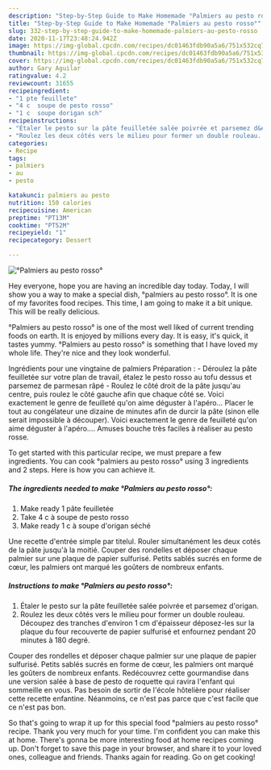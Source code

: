 ```yaml
---
description: "Step-by-Step Guide to Make Homemade °Palmiers au pesto rosso°"
title: "Step-by-Step Guide to Make Homemade °Palmiers au pesto rosso°"
slug: 332-step-by-step-guide-to-make-homemade-palmiers-au-pesto-rosso
date: 2020-11-17T23:48:24.942Z
image: https://img-global.cpcdn.com/recipes/dc01463fdb90a5a6/751x532cq70/palmiers-au-pesto-rosso-photo-principale-de-la-recette.jpg
thumbnail: https://img-global.cpcdn.com/recipes/dc01463fdb90a5a6/751x532cq70/palmiers-au-pesto-rosso-photo-principale-de-la-recette.jpg
cover: https://img-global.cpcdn.com/recipes/dc01463fdb90a5a6/751x532cq70/palmiers-au-pesto-rosso-photo-principale-de-la-recette.jpg
author: Gary Aguilar
ratingvalue: 4.2
reviewcount: 31655
recipeingredient:
- "1 pte feuillete"
- "4 c  soupe de pesto rosso"
- "1 c  soupe dorigan sch"
recipeinstructions:
- "Étaler le pesto sur la pâte feuilletée salée poivrée et parsemez d&#39;origan."
- "Roulez les deux côtés vers le milieu pour former un double rouleau. Découpez des tranches d&#39;environ 1 cm d&#39;épaisseur déposez-les sur la plaque du four recouverte de papier sulfurisé et enfournez pendant 20 minutes à 180 degré."
categories:
- Recipe
tags:
- palmiers
- au
- pesto

katakunci: palmiers au pesto 
nutrition: 150 calories
recipecuisine: American
preptime: "PT13M"
cooktime: "PT52M"
recipeyield: "1"
recipecategory: Dessert

---
```



![°Palmiers au pesto rosso°](https://img-global.cpcdn.com/recipes/dc01463fdb90a5a6/751x532cq70/palmiers-au-pesto-rosso-photo-principale-de-la-recette.jpg)

Hey everyone, hope you are having an incredible day today. Today, I will show you a way to make a special dish, °palmiers au pesto rosso°. It is one of my favorites food recipes. This time, I am going to make it a bit unique. This will be really delicious.

°Palmiers au pesto rosso° is one of the most well liked of current trending foods on earth. It is enjoyed by millions every day. It is easy, it's quick, it tastes yummy. °Palmiers au pesto rosso° is something that I have loved my whole life. They're nice and they look wonderful.

Ingrédients pour une vingtaine de palmiers Préparation : - Déroulez la pâte feuilletée sur votre plan de travail, étalez le pesto rosso au tofu dessus et parsemez de parmesan râpé - Roulez le côté droit de la pâte jusqu&#39;au centre, puis roulez le côté gauche afin que chaque côté se. Voici exactement le genre de feuilleté qu&#39;on aime déguster à l&#39;apéro… Placer le tout au congélateur une dizaine de minutes afin de durcir la pâte (sinon elle serait impossible à découper). Voici exactement le genre de feuilleté qu&#39;on aime déguster à l&#39;apéro…. Amuses bouche très faciles à réaliser au pesto rosse.


To get started with this particular recipe, we must prepare a few ingredients. You can cook °palmiers au pesto rosso° using 3 ingredients and 2 steps. Here is how you can achieve it.

<!--inarticleads1-->

##### The ingredients needed to make °Palmiers au pesto rosso°:

1. Make ready 1 pâte feuilletée
1. Take 4 c à soupe de pesto rosso
1. Make ready 1 c à soupe d&#39;origan séché


Une recette d&#39;entrée simple par titelul. Rouler simultanément les deux cotés de la pâte jusqu&#39;à la moitié. Couper des rondelles et déposer chaque palmier sur une plaque de papier sulfurisé. Petits sablés sucrés en forme de cœur, les palmiers ont marqué les goûters de nombreux enfants. 

<!--inarticleads2-->

##### Instructions to make °Palmiers au pesto rosso°:

1. Étaler le pesto sur la pâte feuilletée salée poivrée et parsemez d&#39;origan.
1. Roulez les deux côtés vers le milieu pour former un double rouleau. Découpez des tranches d&#39;environ 1 cm d&#39;épaisseur déposez-les sur la plaque du four recouverte de papier sulfurisé et enfournez pendant 20 minutes à 180 degré.


Couper des rondelles et déposer chaque palmier sur une plaque de papier sulfurisé. Petits sablés sucrés en forme de cœur, les palmiers ont marqué les goûters de nombreux enfants. Redécouvrez cette gourmandise dans une version salée à base de pesto de roquette qui ravira l&#39;enfant qui sommeille en vous. Pas besoin de sortir de l&#39;école hôtelière pour réaliser cette recette enfantine. Néanmoins, ce n&#39;est pas parce que c&#39;est facile que ce n&#39;est pas bon. 

So that's going to wrap it up for this special food °palmiers au pesto rosso° recipe. Thank you very much for your time. I'm confident you can make this at home. There's gonna be more interesting food at home recipes coming up. Don't forget to save this page in your browser, and share it to your loved ones, colleague and friends. Thanks again for reading. Go on get cooking!
